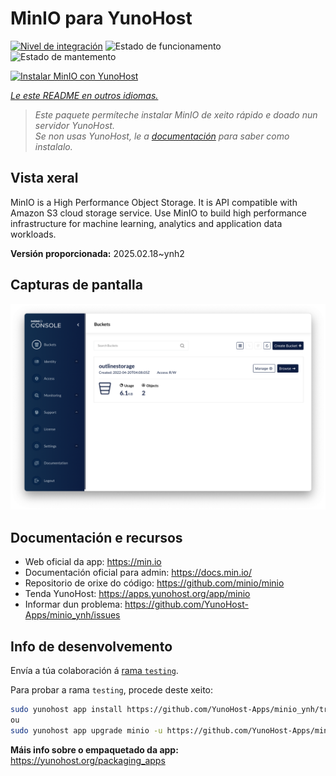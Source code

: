 <!--
NOTA: Este README foi creado automáticamente por <https://github.com/YunoHost/apps/tree/master/tools/readme_generator>
NON debe editarse manualmente.
-->

# MinIO para YunoHost

[![Nivel de integración](https://apps.yunohost.org/badge/integration/minio)](https://ci-apps.yunohost.org/ci/apps/minio/)
![Estado de funcionamento](https://apps.yunohost.org/badge/state/minio)
![Estado de mantemento](https://apps.yunohost.org/badge/maintained/minio)

[![Instalar MinIO con YunoHost](https://install-app.yunohost.org/install-with-yunohost.svg)](https://install-app.yunohost.org/?app=minio)

*[Le este README en outros idiomas.](./ALL_README.md)*

> *Este paquete permíteche instalar MinIO de xeito rápido e doado nun servidor YunoHost.*  
> *Se non usas YunoHost, le a [documentación](https://yunohost.org/install) para saber como instalalo.*

## Vista xeral

MinIO is a High Performance Object Storage. It is API compatible with Amazon S3 cloud storage service. Use MinIO to build high performance infrastructure for machine learning, analytics and application data workloads.


**Versión proporcionada:** 2025.02.18~ynh2

## Capturas de pantalla

![Captura de pantalla de MinIO](./doc/screenshots/screenshot.png)

## Documentación e recursos

- Web oficial da app: <https://min.io>
- Documentación oficial para admin: <https://docs.min.io/>
- Repositorio de orixe do código: <https://github.com/minio/minio>
- Tenda YunoHost: <https://apps.yunohost.org/app/minio>
- Informar dun problema: <https://github.com/YunoHost-Apps/minio_ynh/issues>

## Info de desenvolvemento

Envía a túa colaboración á [rama `testing`](https://github.com/YunoHost-Apps/minio_ynh/tree/testing).

Para probar a rama `testing`, procede deste xeito:

```bash
sudo yunohost app install https://github.com/YunoHost-Apps/minio_ynh/tree/testing --debug
ou
sudo yunohost app upgrade minio -u https://github.com/YunoHost-Apps/minio_ynh/tree/testing --debug
```

**Máis info sobre o empaquetado da app:** <https://yunohost.org/packaging_apps>
